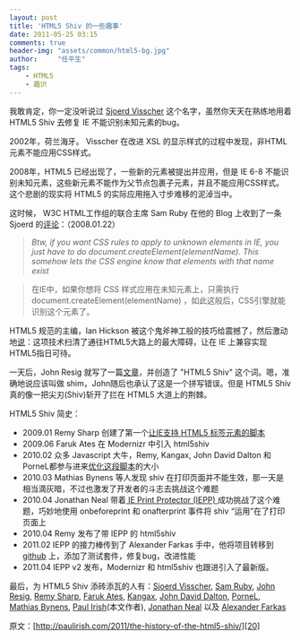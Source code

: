 ```yaml
---
layout: post
title: 'HTML5 Shiv 的一些趣事'
date: 2011-05-25 03:15
comments: true
header-img: "assets/common/html5-bg.jpg"
author:     "任平生"
tags:
    - HTML5
    - 趣识
---
```



我敢肯定，你一定没听说过 [Sjoerd Visscher][1] 这个名字，虽然你天天在熟练地用着 HTML5 Shiv 去修复 IE 不能识别未知元素的bug。  
  
2002年，荷兰海牙。 Visscher 在改进 XSL 的显示样式的过程中发现，非HTML元素不能应用CSS样式。  
  
2008年，HTML5 已经出现了，一些新的元素被提出并应用，但是 IE 6-8 不能识别未知元素，这些新元素不能作为父节点包裹子元素，并且不能应用CSS样式。这个悲剧的现实将 HTML5 的实际应用拖入寸步难移的泥淖当中。  
  
这时候， W3C HTML工作组的联合主席 Sam Ruby 在他的 Blog 上收到了一条 Sjoerd 的[评论][2]：（2008.01.22）  

> _Btw, if you want CSS rules to apply to unknown elements in IE, you just have 
> to do document.createElement(elementName). This somehow lets the CSS engine 
> know that elements with that name exist_

> 在IE中，如果你想将 CSS 样式应用在未知元素上，只需执行 document.createElement(elementName) ，如此这般后，CSS引擎就能识别这个元素了。 
> 

HTML5 规范的主编，Ian Hickson 被这个鬼斧神工般的技巧给震撼了，然后激动地[说][3]：这项技术扫清了通往HTML5大路上的最大障碍，让在 IE 上兼容实现HTML5指日可待。  
  
一天后，John Resig 就写了一篇[文章][4]，并创造了 "HTML5 Shiv" 这个词。嗯，准确地说应该叫做 shim，John随后也承认了这是一个拼写错误。但是 HTML5 Shiv 真的像一把尖刃(Shiv)斩开了拦在 HTML5 大道上的荆棘。  
  
  
HTML5 Shiv 简史：  
  

* 2009.01 Remy Sharp 创建了第一个[让IE支持 HTML5 标签元素的脚本][5]
* 2009.06 Faruk Ates 在 Modernizr 中引入 html5shiv
* 2010.02 众多 Javascript 大牛，Remy, Kangax, John David Dalton 和 PorneL都参与进来[优化这段脚本][6]的大小
* 2010.03 Mathias Bynens 等人发现 shiv 在打印页面并不能生效，那一天是相当滴灰暗，不过也激发了开发者的斗志去挑战这个难题
* 2010.04 Jonathan Neal 带着[ IE Print Protector (IEPP) ][7]成功挑战了这个难题，巧妙地使用 onbeforeprint 和 onafterprint 事件将 shiv “运用”在了打印页面上
* 2010.04 Remy 发布了带 IEPP 的 html5shiv 
* 2011.02 IEPP 的接力棒传到了 Alexander Farkas 手中，他将项目转移到 [github][8] 上，添加了测试套件，修复bug，改进性能
* 2011.04 IEPP v2 发布，Modernizr 和 html5shiv 也跟进引入了最新版。

  
  
最后，为 HTML5 Shiv 添砖添瓦的人有：[Sjoerd Visscher][1], [Sam Ruby][9], [John Resig][10], [Remy Sharp][11], [Faruk Ates][12], [Kangax][13], [John David Dalton,][14] [PorneL][15], [Mathias Bynens][16], [Paul Irish][17](本文作者), [Jonathan Neal][18] 以及 [Alexander Farkas][19]  
  
  
原文：[http://paulirish.com/2011/the-history-of-the-html5-shiv/][20]

[1]: https://twitter.com/sjoerd_visscher
[2]: http://intertwingly.net/blog/2008/01/22/Best-Standards-Support#c1201006277
[3]: http://ln.hixie.ch/?start=1201080691&count=1
[4]: http://www.blogger.com/
[5]: http://remysharp.com/2009/01/07/html5-enabling-script/
[6]: http://mathiasbynens.be/demo/html5-shims
[7]: http://www.iecss.com/print-protector/
[8]: https://github.com/aFarkas/iepp/wiki
[9]: http://intertwingly.net/blog/
[10]: http://ejohn.org/blog/
[11]: http://remysharp.com/
[12]: http://farukat.es/
[13]: http://perfectionkills.com/
[14]: http://allyoucanleet.com/
[15]: http://pornel.net/
[16]: http://mathiasbynens.be/
[17]: http://paulirish.com/
[18]: http://twitter.com/jon_neal
[19]: https://github.com/afarkas
[20]: http://paulirish.com/2011/the-history-of-the-html5-shiv/